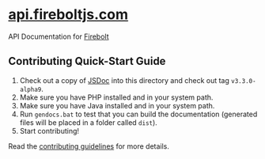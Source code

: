 [api.fireboltjs.com](http://api.fireboltjs.com)
==================

API Documentation for [Firebolt](http://fireboltjs.com)


## Contributing Quick-Start Guide

1. Check out a copy of [JSDoc](https://github.com/jsdoc3/jsdoc) into this directory and check out tag `v3.3.0-alpha9`.
2. Make sure you have PHP installed and in your system path.
3. Make sure you have Java installed and in your system path.
4. Run `gendocs.bat` to test that you can build the documentation (generated files will be placed in a folder called `dist`).
5. Start contributing!

Read the [contributing guidelines](https://github.com/FireboltJS/api.fireboltjs.com/blob/master/CONTRIBUTING.md) for more details.
